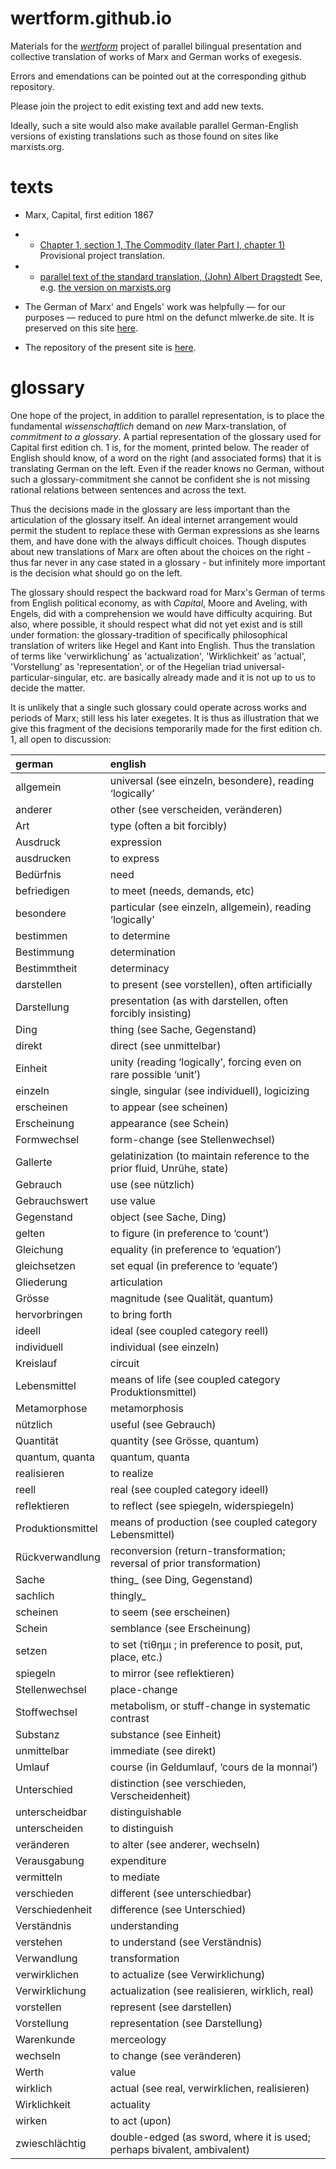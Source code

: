 # wertform.github.io

Materials for the [*wertform*](https://github.com/wertform) project of parallel bilingual presentation and collective translation of works of Marx and German works of exegesis.  

Errors and emendations can be pointed out at the corresponding github repository.

Please join the project to edit existing text and add new texts. 

Ideally, such a site would also make available parallel German-English versions of existing translations such as those found on sites like marxists.org.  

# texts

- Marx, Capital, first edition 1867

- - [Chapter 1, section 1, The Commodity (later Part I, chapter 1)](texts/capital.html) Provisional project translation.
- - [parallel text of the standard translation, (John) Albert Dragstedt](texts/dragstedt.html) See, e.g. [the version on marxists.org](https://www.marxists.org/archive/marx/works/1867-c1/commodity.htm)

- The German of Marx' and Engels' work was helpfully — for our purposes — reduced to pure html on the defunct mlwerke.de site.  It is preserved on this site [here](mlwerke.de/me/default.htm).

- The repository of the present site is [here](https://github.com/wertform/capital).

# glossary

One hope of the project, in addition to parallel representation, is to place the fundamental *wissenschaftlich* demand on *new* Marx-translation, of *commitment to a glossary*. A partial representation of the glossary used for Capital first edition ch. 1 is, for the moment, printed below. The reader of English should know, of a word on the right (and associated forms) that it is translating German on the left. Even if the reader knows no German, without such a glossary-commitment she cannot be confident she is not missing rational relations between sentences and across the text. 

Thus the decisions made in the glossary are less important than the articulation of the glossary itself. An ideal internet arrangement would permit the student to replace these with German expressions as she learns them, and have done with the always difficult choices. Though disputes about new translations of Marx are often about the choices on the right - thus far never in any case stated in a glossary - but infinitely more important is the decision what should go on the left. 

The glossary should respect the backward road for Marx's German of terms from English political economy, as with *Capital*, Moore and Aveling, with Engels, did with a comprehension we would have difficulty acquiring. But also, where possible, it should respect what did not yet exist and is still under formation: the glossary-tradition of specifically philosophical translation of writers like Hegel and Kant into English. Thus the translation of terms like 'verwirklichung' as 'actualization', 'Wirklichkeit' as 'actual', 'Vorstellung' as 'representation', or of the Hegelian triad universal-particular-singular, etc. are basically already made and it is not up to us to decide the matter.  

It is unlikely that a single such glossary could operate across works and periods of Marx; still less his later exegetes.  It is thus as illustration that we give this fragment of the decisions temporarily made for the first edition ch. 1, all open to discussion:

| german | english |
|:---|:---|
| allgemein | universal (see einzeln, besondere), reading ‘logically’ |
| anderer | other (see verscheiden, veränderen) |
| Art | type (often a bit forcibly) |
| Ausdruck | expression |
| ausdrucken | to express |
| Bedürfnis | need |
| befriedigen | to meet (needs, demands, etc) |
| besondere | particular (see einzeln, allgemein), reading ‘logically’ |
| bestimmen | to determine |
| Bestimmung | determination |
| Bestimmtheit | determinacy |
| darstellen | to present (see vorstellen), often artificially |
| Darstellung | presentation (as with darstellen, often forcibly insisting) |
| Ding | thing (see Sache, Gegenstand) |
| direkt | direct (see unmittelbar) |
| Einheit | unity (reading ‘logically’, forcing even on rare possible ‘unit’) |
| einzeln | single, singular (see individuell), logicizing |
| erscheinen | to appear (see scheinen) |
| Erscheinung | appearance (see Schein) |
| Formwechsel | form-change (see Stellenwechsel) |
| Gallerte | gelatinization (to maintain reference to the prior fluid, Unrühe, state) |
| Gebrauch | use (see nützlich) |
| Gebrauchswert | use value |
| Gegenstand | object (see Sache, Ding) |
| gelten | to figure (in preference to ‘count’) |
| Gleichung | equality (in preference to ‘equation’) |
| gleichsetzen | set equal (in preference to ‘equate’) |
| Gliederung | articulation |
| Grösse | magnitude (see Qualität, quantum) |
| hervorbringen | to bring forth |
| ideell | ideal (see coupled category reell) |
| individuell | individual (see einzeln) |
| Kreislauf | circuit |
| Lebensmittel | means of life (see coupled category Produktionsmittel) |
| Metamorphose | metamorphosis |
| nützlich | useful (see Gebrauch) |
| Quantität | quantity (see Grösse, quantum) |
| quantum, quanta | quantum, quanta |
| realisieren | to realize |
| reell | real (see coupled category ideell) |
| reflektieren | to reflect (see spiegeln, widerspiegeln) |
| Produktionsmittel | means of production (see coupled category Lebensmittel) |
| Rückverwandlung | reconversion (return-transformation; reversal of prior transformation) |
| Sache | thing\_ (see Ding, Gegenstand) |
| sachlich | thingly\_ |
| scheinen | to seem (see erscheinen) |
| Schein | semblance (see Erscheinung) |
| setzen | to set (τίθημι ; in preference to posit, put, place, etc.) |
| spiegeln | to mirror (see reflektieren) |
| Stellenwechsel | place-change |
| Stoffwechsel | metabolism, or stuff-change in systematic contrast |
| Substanz | substance (see Einheit) |
| unmittelbar | immediate (see direkt) |
| Umlauf | course (in Geldumlauf, ‘cours de la monnai’) |
| Unterschied | distinction (see verschieden, Verscheidenheit) |
| unterscheidbar | distinguishable |
| unterscheiden | to distinguish |
| veränderen | to alter (see anderer, wechseln) |
| Verausgabung | expenditure |
| vermitteln | to mediate |
| verschieden | different (see unterschiedbar) |
| Verschiedenheit | difference (see Unterschied) |
| Verständnis | understanding |
| verstehen | to understand (see Verständnis) |
| Verwandlung | transformation |
| verwirklichen | to actualize (see Verwirklichung) |
| Verwirklichung | actualization (see realisieren, wirklich, real) |
| vorstellen | represent (see darstellen) |
| Vorstellung | representation (see Darstellung) |
| Warenkunde | merceology |
| wechseln | to change (see veränderen) |
| Werth | value |
| wirklich | actual (see real, verwirklichen, realisieren) |
| Wirklichkeit | actuality |
| wirken | to act (upon) |
| zwieschlächtig | double-edged (as sword, where it is used; perhaps bivalent, ambivalent) |
